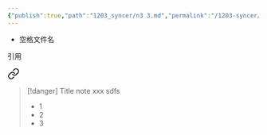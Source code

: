 ```yaml
---
{"publish":true,"path":"1203_syncer/n3 3.md","permalink":"/1203-syncer/n3-3/"}
---
```



- 空格文件名

引用

<div class="transclusion internal-embed is-loaded"><a class="markdown-embed-link" href="/1203-syncer/nn-ref/#5m37fg" aria-label="Open link"><svg xmlns="http://www.w3.org/2000/svg" width="24" height="24" viewBox="0 0 24 24" fill="none" stroke="currentColor" stroke-width="2" stroke-linecap="round" stroke-linejoin="round" class="svg-icon lucide-link"><path d="M10 13a5 5 0 0 0 7.54.54l3-3a5 5 0 0 0-7.07-7.07l-1.72 1.71"></path><path d="M14 11a5 5 0 0 0-7.54-.54l-3 3a5 5 0 0 0 7.07 7.07l1.71-1.71"></path></svg></a><div class="markdown-embed">



> [!danger] Title
> note xxx
> sdfs
> - 1
> - 2
> - 3 

</div></div>
